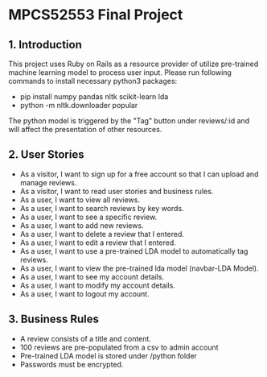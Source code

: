 # MPCS52553 Final Project

## 1. Introduction
This project uses Ruby on Rails as a resource provider of utilize pre-trained machine learning model to process user input. Please run following commands to install necessary python3 packages:
* pip install numpy pandas nltk scikit-learn lda
* python -m nltk.downloader popular

The python model is triggered by the "Tag" button under reviews/:id and will affect the presentation of other resources.

## 2. User Stories
* As a visitor, I want to sign up for a free account so that I can upload and manage reviews.
* As a visitor, I want to read user stories and business rules.
* As a user, I want to view all reviews.
* As a user, I want to search reviews by key words.
* As a user, I want to see a specific review.
* As a user, I want to add new reviews.
* As a user, I want to delete a review that I entered.
* As a user, I want to edit a review that I entered.
* As a user, I want to use a pre-trained LDA model to automatically tag reviews.
* As a user, I want to view the pre-trained lda model (navbar-LDA Model).
* As a user, I want to see my account details.
* As a user, I want to modify my account details.
* As a user, I want to logout my account.

## 3. Business Rules
* A review consists of a title and content.
* 100 reviews are pre-populated from a csv to admin account
* Pre-trained LDA model is stored under /python folder
* Passwords must be encrypted.
